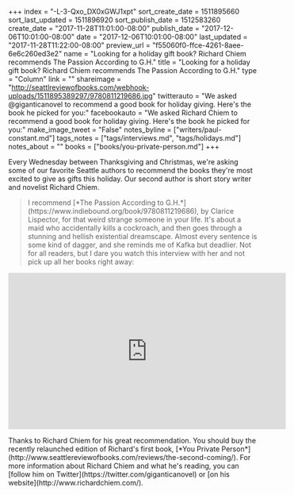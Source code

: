 +++
index = "-L-3-Qxo_DX0xGWJ1xpt"
sort_create_date = 1511895660
sort_last_updated = 1511896920
sort_publish_date = 1512583260
create_date = "2017-11-28T11:01:00-08:00"
publish_date = "2017-12-06T10:01:00-08:00"
date = "2017-12-06T10:01:00-08:00"
last_updated = "2017-11-28T11:22:00-08:00"
preview_url = "f55060f0-ffce-4261-8aee-6e6c260ed3e2"
name = "Looking for a holiday gift book? Richard Chiem recommends The Passion According to G.H."
title = "Looking for a holiday gift book? Richard Chiem recommends The Passion According to G.H."
type = "Column"
link = ""
shareimage = "http://seattlreviewofbooks.com/webhook-uploads/1511895389297/9780811219686.jpg"
twitterauto = "We asked @giganticanovel to recommend a good book for holiday giving. Here's the book he picked for you:"
facebookauto = "We asked Richard Chiem to recommend a good book for holiday giving. Here's the book he picked for you:"
make_image_tweet = "False"
notes_byline = ["writers/paul-constant.md"]
tags_notes = ["tags/interviews.md", "tags/holidays.md"]
notes_about = ""
books = ["books/you-private-person.md"]
+++
<p class="intro">Every Wednesday between Thanksgiving and Christmas, we're asking some of our favorite Seattle authors to recommend the books they're most excited to give as gifts this holiday. Our second author is short story writer and novelist Richard Chiem.</p>

<blockquote>I recommend [*The Passion According to G.H.*](https://www.indiebound.org/book/9780811219686), by Clarice Lispector, for that weird strange someone in your life. It's about a maid who accidentally kills a cockroach, and then goes through a stunning and hellish existential dreamscape. Almost every sentence is some kind of dagger, and she reminds me of Kafka but deadlier. Not for all readers, but I dare you watch this interview with her and not pick up all her books right away:</blockquote>

<iframe width="560" height="315" src="https://www.youtube.com/embed/w1zwGLBpULs" frameborder="0" allowfullscreen></iframe>

<p class="footer">Thanks to Richard Chiem for his great recommendation. You should buy the recently relaunched edition of Richard's first book, [*You Private Person*](http://www.seattlereviewofbooks.com/reviews/the-second-coming/). For more information about Richard Chiem and what he's reading, you can [follow him on Twitter](https://twitter.com/giganticanovel) or [on his website](http://www.richardchiem.com/).</p>